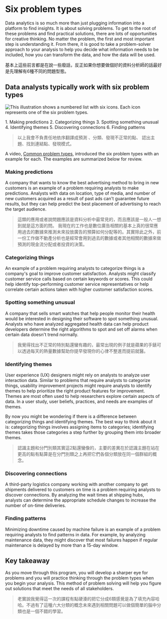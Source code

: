 Six problem types
=================

Data analytics is so much more than just plugging information into a platform to find insights. It is about solving problems. To get to the root of these problems and find practical solutions, there are lots of opportunities for creative thinking. No matter the problem, the first and most important step is understanding it. From there, it is good to take a problem-solver approach to your analysis to help you decide what information needs to be included, how you can transform the data, and how the data will be used.  

基本上這些前言都是在說一些廢話，反正如果你想要做個好的資料分析師的話最好是先理解有6種不同的問題型態。 


Data analysts typically work with six problem types
---------------------------------------------------

![This illustration shows a numbered list with six icons. Each icon represents one of the six problem types.](https://d3c33hcgiwev3.cloudfront.net/imageAssetProxy.v1/QJL2lG1VQxWS9pRtVTMVTw_6217c9fe51ec43f48f02dc4f42cc1d56_Screen-Shot-2020-12-09-at-10.17.12-PM.png?expiry=1641772800000&hmac=zNyVksZw6CtE4au9RdIV-ansyhuAvlppSG4Hj5Z34yQ)

1\. Making predictions 2. Categorizing things 3. Spotting something unusual 4. Identifying themes 5. Discovering connections 6. Finding patterns
>以上我會不負責任地依序翻譯成預測 、分類、發現不正常的點、 認出主題、找到連結點、發現模式。


A video, [Common problem types](https://www.coursera.org/learn/ask-questions-make-decisions/lecture/8sRAJ/common-problem-types "This link takes you to the video lesson in this course: Common problem types."), introduced the six problem types with an example for each. The examples are summarized below for review.

### Making predictions

A company that wants to know the best advertising method to bring in new customers is an example of a problem requiring analysts to make predictions. Analysts with data on location, type of media, and number of new customers acquired as a result of past ads can't guarantee future results, but they can help predict the best placement of advertising to reach the target audience.
>這類的應用或者說問題應該是資料分析中最常見的，而且應該是一般人一想到就是這方面的問。 我現在的工作也是數位廣告相關的基本上真的很常應用過去的數據來推測未來投放廣告的預算如何分配等的。其實除此之外，前一份工作做不動產分析也是經常會用到過去的數據或者其他相關的數據來做預測的現金流分配或者投資的決策。


### Categorizing things

An example of a problem requiring analysts to categorize things is a company's goal to improve customer satisfaction. Analysts might classify customer service calls based on certain keywords or scores. This could help identify top-performing customer service representatives or help correlate certain actions taken with higher customer satisfaction scores.

### Spotting something unusual

A company that sells smart watches that help people monitor their health would be interested in designing their software to spot something unusual. Analysts who have analyzed aggregated health data can help product developers determine the right algorithms to spot and set off alarms when certain data doesn't trend normally.  
>我覺得找出不正常的特別點還蠻有趣的，最常出現的例子就是蘋果的手錶可以透過每天的熱量數據幫助你提早發現你的心律不整進而提前就醫。  

### Identifying themes

User experience (UX) designers might rely on analysts to analyze user interaction data. Similar to problems that require analysts to categorize things, usability improvement projects might require analysts to identify themes to help prioritize the right product features for improvement. Themes are most often used to help researchers explore certain aspects of data. In a user study, user beliefs, practices, and needs are examples of themes.

By now you might be wondering if there is a difference between categorizing things and identifying themes. The best way to think about it is: categorizing things involves assigning items to categories; identifying themes takes those categories a step further by grouping them into broader themes.  
>認識主題和分門別類其實這2點還蠻像的，主要的差異在於認識主題在站在更高的點有點算是在分門別類之上再把它們各個分類放在同一個群組的概念。

### Discovering connections

A third-party logistics company working with another company to get shipments delivered to customers on time is a problem requiring analysts to discover connections. By analyzing the wait times at shipping hubs, analysts can determine the appropriate schedule changes to increase the number of on-time deliveries.

### Finding patterns

Minimizing downtime caused by machine failure is an example of a problem requiring analysts to find patterns in data. For example, by analyzing maintenance data, they might discover that most failures happen if regular maintenance is delayed by more than a 15-day window.

Key takeaway
------------

As you move through this program, you will develop a sharper eye for problems and you will practice thinking through the problem types when you begin your analysis. This method of problem solving will help you figure out solutions that meet the needs of all stakeholders.
>老實說我覺得這一次的課程有點硬湊的把它分成6類感覺是為了填充內容哈哈。不過有了這種六大分類的概念未來遇到相關問題可以做個簡單的腦中分類也是一個不錯的學習。
